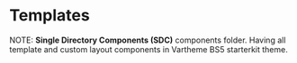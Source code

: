# Templates

NOTE: **Single Directory Components (SDC)** components folder.
Having all template and custom layout components in Vartheme BS5 starterkit theme.
